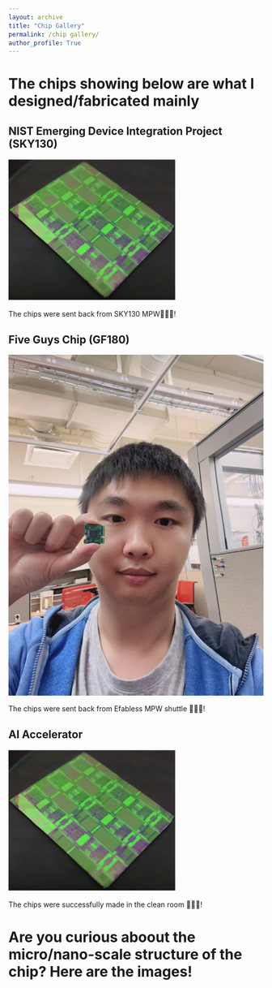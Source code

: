 ```yaml
---
layout: archive
title: "Chip Gallery"
permalink: /chip gallery/
author_profile: True
---
```

# The chips showing below are what I designed/fabricated mainly

## NIST Emerging Device Integration Project (SKY130)

<img src="/images/memristor_accel.png">


The chips were sent back from SKY130 MPW🎉🎉🎉!


## Five Guys Chip (GF180)

<!--img src="/images/chip_180.jpg"-->
<!--img src="/images/chip_180.jpg" style="max-height: 50px; max-width: 50px;" /-->
<!--img src="/images/chip_180.jpg" width="300" height="400"-->
<img src="/images/chip_180.jpg">

The chips were sent back from Efabless MPW shuttle 🎉🎉🎉!


## AI Accelerator
<!--img src="/images/memristor_accel.png" width="300" height="400"-->
<img src="/images/memristor_accel.png">

The chips were successfully made in the clean room 🎉🎉🎉!


# Are you curious aboout the micro/nano-scale structure of the chip? Here are the images!


